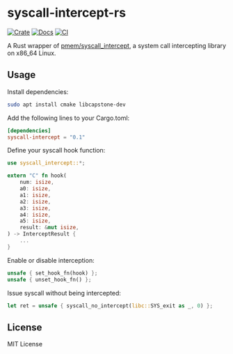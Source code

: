 # syscall-intercept-rs

[![Crate](https://img.shields.io/crates/v/syscall-intercept.svg)](https://crates.io/crates/syscall-intercept)
[![Docs](https://docs.rs/syscall-intercept/badge.svg)](https://docs.rs/syscall-intercept)
[![CI](https://github.com/madsys-dev/syscall-intercept-rs/workflows/CI/badge.svg?branch=main)](https://github.com/madsys-dev/syscall-intercept-rs/actions)

A Rust wrapper of [pmem/syscall_intercept](https://github.com/pmem/syscall_intercept), a system call intercepting library on x86_64 Linux.

## Usage

Install dependencies:

```sh
sudo apt install cmake libcapstone-dev
```

Add the following lines to your Cargo.toml:

```toml
[dependencies]
syscall-intercept = "0.1"
```

Define your syscall hook function:

```rust
use syscall_intercept::*;

extern "C" fn hook(
    num: isize,
    a0: isize,
    a1: isize,
    a2: isize,
    a3: isize,
    a4: isize,
    a5: isize,
    result: &mut isize,
) -> InterceptResult {
    ...
}
```

Enable or disable interception:

```rust
unsafe { set_hook_fn(hook) };
unsafe { unset_hook_fn() };
```

Issue syscall without being intercepted:

```rust
let ret = unsafe { syscall_no_intercept(libc::SYS_exit as _, 0) };
```

## License

MIT License
